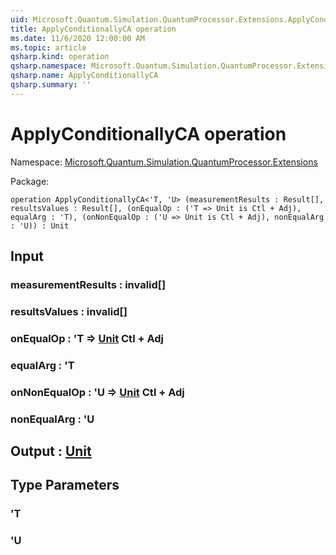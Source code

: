 ```yaml
---
uid: Microsoft.Quantum.Simulation.QuantumProcessor.Extensions.ApplyConditionallyCA
title: ApplyConditionallyCA operation
ms.date: 11/6/2020 12:00:00 AM
ms.topic: article
qsharp.kind: operation
qsharp.namespace: Microsoft.Quantum.Simulation.QuantumProcessor.Extensions
qsharp.name: ApplyConditionallyCA
qsharp.summary: ''
---
```


# ApplyConditionallyCA operation

Namespace: [Microsoft.Quantum.Simulation.QuantumProcessor.Extensions](xref:Microsoft.Quantum.Simulation.QuantumProcessor.Extensions)

Package: [](https://nuget.org/packages/)




```qsharp
operation ApplyConditionallyCA<'T, 'U> (measurementResults : Result[], resultsValues : Result[], (onEqualOp : ('T => Unit is Ctl + Adj), equalArg : 'T), (onNonEqualOp : ('U => Unit is Ctl + Adj), nonEqualArg : 'U)) : Unit
```


## Input

### measurementResults : __invalid<Result>__[]




### resultsValues : __invalid<Result>__[]




### onEqualOp : 'T => [Unit](xref:microsoft.quantum.lang-ref.unit) Ctl + Adj




### equalArg : 'T




### onNonEqualOp : 'U => [Unit](xref:microsoft.quantum.lang-ref.unit) Ctl + Adj




### nonEqualArg : 'U





## Output : [Unit](xref:microsoft.quantum.lang-ref.unit)



## Type Parameters

### 'T


### 'U


